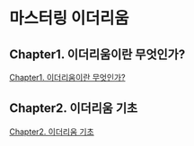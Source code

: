 # 마스터링 이더리움

## Chapter1. 이더리움이란 무엇인가?

[Chapter1. 이더리움이란 무엇인가?](https://github.com/gokite227/Mastering_Ethereum/tree/main/Chapter1)

## Chapter2. 이더리움 기초

[Chapter2. 이더리움 기초](https://www.notion.so/Chapter2-8891e43ca82948a9a30fbaba92cce798)
